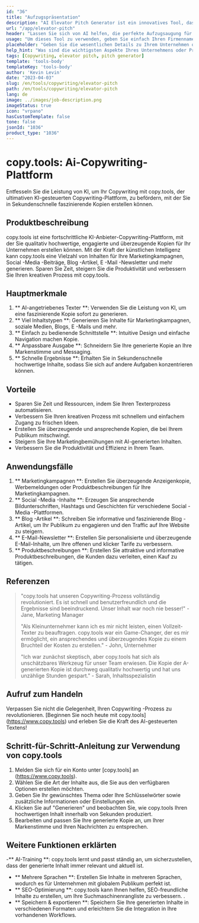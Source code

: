 ```yaml
---
id: "36"
title: "Aufzugspräsentation"
description: "AI Elevator Pitch Generator ist ein innovatives Tool, das künstliche Intelligenz verwendet, um überzeugende und faszinierende Aufzugsaufschläge für Ihr Unternehmen, Ihr Produkt oder Ihr Dienst zu schaffen.  Beeindrucken Sie potenzielle Kunden oder Investoren mit einem prägnanten und ansprechenden Tonhöhe, der die wichtigsten Aspekte Ihres Angebots hervorhebt und es sich von der Konkurrenz abhebt."
url: "/app/elevator-pitch"
header: "Lassen Sie sich von AI helfen, die perfekte Aufzugsaugung für Ihr Unternehmen oder Ihr Produkt zu erstellen."
usage: "Um dieses Tool zu verwenden, geben Sie einfach Ihren Firmennamen, Ihre Schlüsselfunktionen und die Zielgruppe ein.  Dieser KI-Generator erstellt dann einen gut gefertigten, prägnanten und überzeugenden Aufzugsaufzug, der die Alleinstellungsmerkmale Ihres Unternehmens oder Produkts hervorhebt."
placeholder: "Geben Sie die wesentlichen Details zu Ihrem Unternehmen oder Produkt ein, z. B. Firmenname, Schlüsselfunktionen, Zielgruppen usw."
help_hint: "Was sind die wichtigsten Aspekte Ihres Unternehmens oder Produkts, auf die Sie sich konzentrieren möchten?  Geben Sie einige Keywords in Bezug auf diese Aspekte ein, und unsere KI erstellt basierend auf Ihrer Eingabe eine ansprechende Aufzugsaugung."
tags: [Copywriting, elevator pitch, pitch generator]
template: 'tools-body'
templateKey: 'tools-body'
author: 'Kevin Levin'
date: "2023-04-03"
slug: /en/tools/copywriting/elevator-pitch
path: /en/tools/copywriting/elevator-pitch
lang: de
image: ../images/job-description.png
imageStatus: true
icon: "vrpano"
hasCustomTemplate: false
tone: false
jsonId: "1036"
product_type: "1036"
---
```

# copy.tools: Ai-Copywriting-Plattform

Entfesseln Sie die Leistung von KI, um Ihr Copywriting mit copy.tools, der ultimativen KI-gesteuerten Copywriting-Plattform, zu befördern, mit der Sie in Sekundenschnelle faszinierende Kopien erstellen können.

## Produktbeschreibung

copy.tools ist eine fortschrittliche KI-Anbieter-Copywriting-Plattform, mit der Sie qualitativ hochwertige, engagierte und überzeugende Kopien für Ihr Unternehmen erstellen können.  Mit der Kraft der künstlichen Intelligenz kann copy.tools eine Vielzahl von Inhalten für Ihre Marketingkampagnen, Social -Media -Beiträge, Blog -Artikel, E -Mail -Newsletter und mehr generieren.  Sparen Sie Zeit, steigern Sie die Produktivität und verbessern Sie Ihren kreativen Prozess mit copy.tools.

## Hauptmerkmale

1. ** AI-angetriebenes Texter **: Verwenden Sie die Leistung von KI, um eine faszinierende Kopie sofort zu generieren.
 2. ** Viel Inhaltstypen **: Generieren Sie Inhalte für Marketingkampagnen, soziale Medien, Blogs, E -Mails und mehr.
 3. ** Einfach zu bedienende Schnittstelle **: Intuitive Design und einfache Navigation machen Kopie.
 4. ** Anpassbare Ausgabe **: Schneidern Sie Ihre generierte Kopie an Ihre Markenstimme und Messaging.
 5. ** Schnelle Ergebnisse **: Erhalten Sie in Sekundenschnelle hochwertige Inhalte, sodass Sie sich auf andere Aufgaben konzentrieren können.

## Vorteile

- Sparen Sie Zeit und Ressourcen, indem Sie Ihren Texterprozess automatisieren.
 - Verbessern Sie Ihren kreativen Prozess mit schnellem und einfachem Zugang zu frischen Ideen.
 - Erstellen Sie überzeugende und ansprechende Kopien, die bei Ihrem Publikum mitschwingt.
 - Steigern Sie Ihre Marketingbemühungen mit AI-generierten Inhalten.
 - Verbessern Sie die Produktivität und Effizienz in Ihrem Team.

## Anwendungsfälle

1. ** Marketingkampagnen **: Erstellen Sie überzeugende Anzeigenkopie, Werbemeldungen oder Produktbeschreibungen für Ihre Marketingkampagnen.
 2. ** Social -Media -Inhalte **: Erzeugen Sie ansprechende Bildunterschriften, Hashtags und Geschichten für verschiedene Social -Media -Plattformen.
 3. ** Blog -Artikel **: Schreiben Sie informative und faszinierende Blog -Artikel, um Ihr Publikum zu engagieren und den Traffic auf Ihre Website zu steigern.
 4. ** E-Mail-Newsletter **: Erstellen Sie personalisierte und überzeugende E-Mail-Inhalte, um Ihre offenen und klicker Tarife zu verbessern.
 5. ** Produktbeschreibungen **: Erstellen Sie attraktive und informative Produktbeschreibungen, die Kunden dazu verleiten, einen Kauf zu tätigen.

## Referenzen

> "copy.tools hat unseren Copywriting-Prozess vollständig revolutioniert. Es ist schnell und benutzerfreundlich und die Ergebnisse sind beeindruckend. Unser Inhalt war noch nie besser!"  - Jane, Marketing Manager
 >
 > "Als Kleinunternehmer kann ich es mir nicht leisten, einen Vollzeit-Texter zu beauftragen. copy.tools war ein Game-Changer, der es mir ermöglicht, ein ansprechendes und überzeugendes Kopie zu einem Bruchteil der Kosten zu erstellen."  - John, Unternehmer
 >
 > "Ich war zunächst skeptisch, aber copy.tools hat sich als unschätzbares Werkzeug für unser Team erwiesen. Die Kopie der A-generierten Kopie ist durchweg qualitativ hochwertig und hat uns unzählige Stunden gespart."  - Sarah, Inhaltsspezialistin

## Aufruf zum Handeln

Verpassen Sie nicht die Gelegenheit, Ihren Copywriting -Prozess zu revolutionieren.  [Beginnen Sie noch heute mit copy.tools] (https://www.copy.tools) und erleben Sie die Kraft des AI-gesteuerten Textens!

## Schritt-für-Schritt-Anleitung zur Verwendung von copy.tools

1. Melden Sie sich für ein Konto unter [copy.tools] an (https://www.copy.tools).
 2. Wählen Sie die Art der Inhalte aus, die Sie aus den verfügbaren Optionen erstellen möchten.
 3. Geben Sie Ihr gewünschtes Thema oder Ihre Schlüsselwörter sowie zusätzliche Informationen oder Einstellungen ein.
 4. Klicken Sie auf "Generieren" und beobachten Sie, wie copy.tools Ihren hochwertigen Inhalt innerhalb von Sekunden produziert.
 5. Bearbeiten und passen Sie Ihre generierte Kopie an, um Ihrer Markenstimme und Ihren Nachrichten zu entsprechen.

## Weitere Funktionen erklärten

-** AI-Training **: copy.tools lernt und passt ständig an, um sicherzustellen, dass der generierte Inhalt immer relevant und aktuell ist.
 - ** Mehrere Sprachen **: Erstellen Sie Inhalte in mehreren Sprachen, wodurch es für Unternehmen mit globalem Publikum perfekt ist.
 - ** SEO-Optimierung **: copy.tools kann Ihnen helfen, SEO-freundliche Inhalte zu erstellen, um Ihre Suchmaschinenrangliste zu verbessern.
 .
 - ** Speichern & exportieren **: Speichern Sie Ihre generierten Inhalte in verschiedenen Formaten und erleichtern Sie die Integration in Ihre vorhandenen Workflows.
